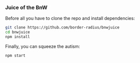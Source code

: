 ### Juice of the BnW

Before all you have to clone the repo and install dependencies:

```bash
git clone https://github.com/border-radius/bnwjuice
cd bnwjuice
npm install
```

Finally, you can squeeze the autism:

```bash
npm start
```